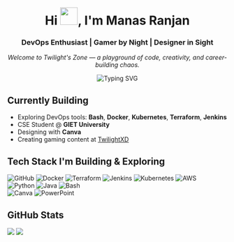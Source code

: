 <h1 align="center">Hi <img src="https://user-images.githubusercontent.com/64174995/139855608-7ac5f1a6-62ee-4b85-b990-1d7eed65ffda.gif" width="40px" height ="40px"/>, I'm Manas Ranjan</h1>
<h3 align="center">DevOps Enthusiast | Gamer by Night | Designer in Sight</h3>

<p align="center"><i>Welcome to Twilight's Zone — a playground of code, creativity, and career-building chaos.</i></p>


<p align="center">
<img src="https://readme-typing-svg.demolab.com?font=JetBrains+Mono&size=22&pause=1000&color=E63946&width=1000&lines=DevOps+by+profession%2C+gamer+by+passion.;Leveling+up+my+skills.;The+only+thing+more+unstable+than+my+code+is+my+sleep+schedule.;Embrace+the+challenge.;Code,+break,+fix,+repeat.+The+DevOps+Soulslike+experience." alt="Typing SVG" />
</p>

##  Currently Building
-  Exploring DevOps tools: **Bash**, **Docker**, **Kubernetes**, **Terraform**, **Jenkins**
-  CSE Student @ **GIET University**
-  Designing with **Canva**
-  Creating gaming content at [TwilightXD](http://www.youtube.com/@iTwili8)

##  Tech Stack I'm Building & Exploring
![GitHub](https://img.shields.io/badge/-GitHub-181717?logo=github&logoColor=white)
![Docker](https://img.shields.io/badge/-Docker-2496ED?logo=docker&logoColor=white)
![Terraform](https://img.shields.io/badge/-Terraform-623CE4?logo=terraform&logoColor=white)
![Jenkins](https://img.shields.io/badge/-Jenkins-D24939?logo=jenkins&logoColor=white)
![Kubernetes](https://img.shields.io/badge/-Kubernetes-326CE5?logo=kubernetes&logoColor=white)
![AWS](https://img.shields.io/badge/-AWS-232F3E?logo=amazon-aws&logoColor=white)<br>
![Python](https://img.shields.io/badge/-Python-3776AB?logo=python&logoColor=white)
![Java](https://img.shields.io/badge/-Java-007396?logo=java&logoColor=white)
![Bash](https://img.shields.io/badge/-Bash-4EAA25?logo=gnubash&logoColor=white)<br>
![Canva](https://img.shields.io/badge/-Canva-00C4CC?logo=canva&logoColor=white)
![PowerPoint](https://img.shields.io/badge/-PowerPoint-B7472A?logo=microsoftpowerpoint&logoColor=white)


##  GitHub Stats
![](https://nirzak-streak-stats.vercel.app/?user=Twilightxd&theme=shadow_red&hide_border=false)
![](https://github-readme-stats.vercel.app/api/top-langs/?username=Twilightxd&theme=shadow_red&hide_border=false&include_all_commits=true&count_private=false&layout=compact)


